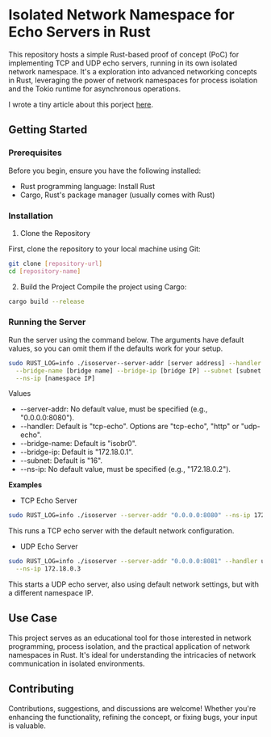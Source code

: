 # Isolated Network Namespace for Echo Servers in Rust

This repository hosts a simple Rust-based proof of concept (PoC) for implementing TCP and UDP echo servers, running in its own isolated network namespace. It's a exploration into advanced networking concepts in Rust, leveraging the power of network namespaces for process isolation and the Tokio runtime for asynchronous operations.

I wrote a tiny article about this porject [here](https://www.kungfudev.com/blog/2023/12/21/simplified-networking-crafting-isolated-echo-server-in-rust).

## Getting Started

### Prerequisites

Before you begin, ensure you have the following installed:

* Rust programming language: Install Rust
* Cargo, Rust's package manager (usually comes with Rust)

### Installation

1. Clone the Repository

First, clone the repository to your local machine using Git:

```bash
git clone [repository-url]
cd [repository-name]
```

2. Build the Project
Compile the project using Cargo:

```bash
cargo build --release
```

### Running the Server

Run the server using the command below. The arguments have default values, so you can omit them if the defaults work for your setup.

```bash
sudo RUST_LOG=info ./isoserver--server-addr [server address] --handler [handler] \
  --bridge-name [bridge name] --bridge-ip [bridge IP] --subnet [subnet mask] \
  --ns-ip [namespace IP]
```

Values
* --server-addr: No default value, must be specified (e.g., "0.0.0.0:8080").
* --handler: Default is "tcp-echo". Options are "tcp-echo", "http" or "udp-echo".
* --bridge-name: Default is "isobr0".
* --bridge-ip: Default is "172.18.0.1".
* --subnet: Default is "16".
* --ns-ip: No default value, must be specified (e.g., "172.18.0.2").

**Examples**

* TCP Echo Server

```bash
sudo RUST_LOG=info ./isoserver --server-addr "0.0.0.0:8080" --ns-ip 172.18.0.2
```

This runs a TCP echo server with the default network configuration.

* UDP Echo Server

```bash
sudo RUST_LOG=info ./isoserver --server-addr "0.0.0.0:8081" --handler udp-echo \
  --ns-ip 172.18.0.3
```

This starts a UDP echo server, also using default network settings, but with a different namespace IP.

## Use Case

This project serves as an educational tool for those interested in network programming, process isolation, and the practical application of network namespaces in Rust. It's ideal for understanding the intricacies of network communication in isolated environments.

## Contributing

Contributions, suggestions, and discussions are welcome! Whether you're enhancing the functionality, refining the concept, or fixing bugs, your input is valuable.
